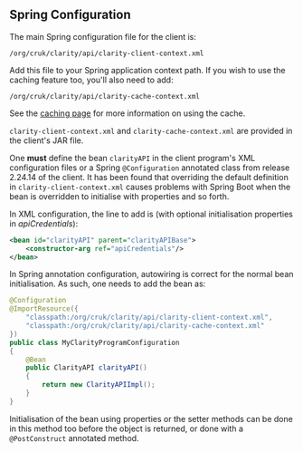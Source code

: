 ## Spring Configuration

The main Spring configuration file for the client is:

```
/org/cruk/clarity/api/clarity-client-context.xml
```

Add this file to your Spring application context path. If you wish to use
the caching feature too, you'll also need to add:

```
/org/cruk/clarity/api/clarity-cache-context.xml
```

See the [caching page](caching.html) for more information on using
the cache.

`clarity-client-context.xml` and `clarity-cache-context.xml`
are provided in the client's JAR file.

One **must** define the bean `clarityAPI` in the client program's XML
configuration files or a Spring `@Configuration` annotated class from
release 2.24.14 of the client. It has been found that overriding the default
definition in `clarity-client-context.xml` causes problems with Spring
Boot when the bean is overridden to initialise with properties and so forth.

In XML configuration, the line to add is (with optional initialisation
properties in _apiCredentials_):

```XML
<bean id="clarityAPI" parent="clarityAPIBase">
    <constructor-arg ref="apiCredentials"/>
</bean>
```

In Spring annotation configuration, autowiring is correct for the normal
bean initialisation. As such, one needs to add the bean as:

```Java
@Configuration
@ImportResource({
    "classpath:/org/cruk/clarity/api/clarity-client-context.xml",
    "classpath:/org/cruk/clarity/api/clarity-cache-context.xml"
})
public class MyClarityProgramConfiguration
{
    @Bean
    public ClarityAPI clarityAPI()
    {
        return new ClarityAPIImpl();
    }
}
```

Initialisation of the bean using properties or the setter methods can be
done in this method too before the object is returned, or done with a
`@PostConstruct` annotated method.
